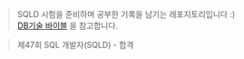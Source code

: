 > SQLD 시험을 준비하며 공부한 기록을 남기는 레포지토리입니다 :) <br/>[DB기술 바이블](https://dataonair.or.kr/db-tech-reference/d-guide/sql/) 을 참고합니다.

> 제47회 SQL 개발자(SQLD) - 합격
